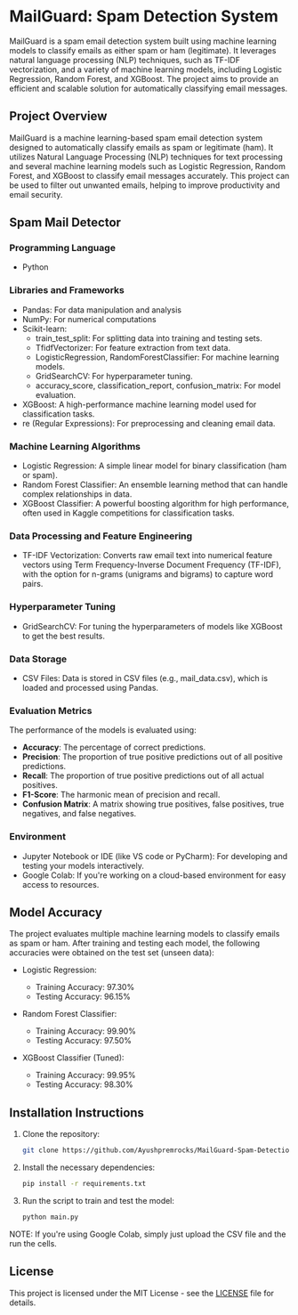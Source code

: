# **MailGuard: Spam Detection System**

MailGuard is a spam email detection system built using machine learning models to classify emails as either spam or ham (legitimate). It leverages natural language processing (NLP) techniques, such as TF-IDF vectorization, and a variety of machine learning models, including Logistic Regression, Random Forest, and XGBoost. The project aims to provide an efficient and scalable solution for automatically classifying email messages.

## **Project Overview**
MailGuard is a machine learning-based spam email detection system designed to automatically classify emails as spam or legitimate (ham). It utilizes Natural Language Processing (NLP) techniques for text processing and several machine learning models such as Logistic Regression, Random Forest, and XGBoost to classify email messages accurately. This project can be used to filter out unwanted emails, helping to improve productivity and email security.

## **Spam Mail Detector**

### **Programming Language**
* Python

### **Libraries and Frameworks**
* Pandas: For data manipulation and analysis
* NumPy: For numerical computations
* Scikit-learn:
  * train_test_split: For splitting data into training and testing sets.
  * TfidfVectorizer: For feature extraction from text data.
  * LogisticRegression, RandomForestClassifier: For machine learning models.
  * GridSearchCV: For hyperparameter tuning.
  * accuracy_score, classification_report, confusion_matrix: For model evaluation.
* XGBoost: A high-performance machine learning model used for classification tasks.
* re (Regular Expressions): For preprocessing and cleaning email data.

### **Machine Learning Algorithms**
* Logistic Regression: A simple linear model for binary classification (ham or spam).
* Random Forest Classifier: An ensemble learning method that can handle complex relationships in data.
* XGBoost Classifier: A powerful boosting algorithm for high performance, often used in Kaggle competitions for classification tasks.

### **Data Processing and Feature Engineering**
* TF-IDF Vectorization: Converts raw email text into numerical feature vectors using Term Frequency-Inverse Document Frequency (TF-IDF), with the option for n-grams (unigrams and bigrams) to capture word pairs.

### **Hyperparameter Tuning**
* GridSearchCV: For tuning the hyperparameters of models like XGBoost to get the best results.

### **Data Storage**
* CSV Files: Data is stored in CSV files (e.g., mail_data.csv), which is loaded and processed using Pandas.

### **Evaluation Metrics**
The performance of the models is evaluated using:
- **Accuracy**: The percentage of correct predictions.
- **Precision**: The proportion of true positive predictions out of all positive predictions.
- **Recall**: The proportion of true positive predictions out of all actual positives.
- **F1-Score**: The harmonic mean of precision and recall.
- **Confusion Matrix**: A matrix showing true positives, false positives, true negatives, and false negatives.

### **Environment**
* Jupyter Notebook or IDE (like VS code or PyCharm):  For developing and testing your models interactively.
* Google Colab: If you're working on a cloud-based environment for easy access to resources.

## **Model Accuracy**
The project evaluates multiple machine learning models to classify emails as spam or ham. After training and testing each model, the following accuracies were obtained on the test set (unseen data):

* Logistic Regression:
  * Training Accuracy: 97.30%
  * Testing Accuracy: 96.15%
    
* Random Forest Classifier:
  * Training Accuracy: 99.90%
  * Testing Accuracy: 97.50%
    
* XGBoost Classifier (Tuned):
  * Training Accuracy: 99.95%
  * Testing Accuracy: 98.30%

## **Installation Instructions**

1. Clone the repository:
   ```bash
   git clone https://github.com/Ayushpremrocks/MailGuard-Spam-Detection-System.git

2. Install the necessary dependencies:
   ```bash
   pip install -r requirements.txt
3. Run the script to train and test the model:
   ```bash
   python main.py

NOTE: If you're using Google Colab, simply just upload the CSV file and the run the cells.

## License

This project is licensed under the MIT License - see the [LICENSE](LICENSE) file for details.
